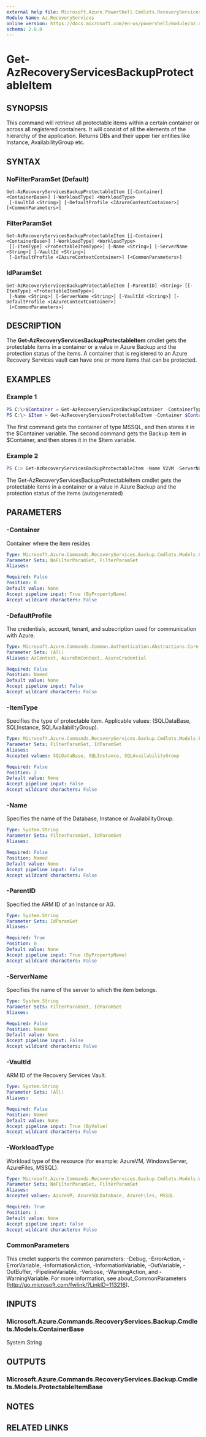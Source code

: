 ```yaml
---
external help file: Microsoft.Azure.PowerShell.Cmdlets.RecoveryServices.Backup.dll-Help.xml
Module Name: Az.RecoveryServices
online version: https://docs.microsoft.com/en-us/powershell/module/az.recoveryservices/get-azrecoveryservicesbackupprotectableitem
schema: 2.0.0
---
```


# Get-AzRecoveryServicesBackupProtectableItem

## SYNOPSIS
This command will retrieve all protectable items within a certain container or across all registered containers. It will consist of all the elements of the hierarchy of the application. Returns DBs and their upper tier entities like Instance, AvailabilityGroup etc.

## SYNTAX

### NoFilterParamSet (Default)
```
Get-AzRecoveryServicesBackupProtectableItem [[-Container] <ContainerBase>] [-WorkloadType] <WorkloadType>
 [-VaultId <String>] [-DefaultProfile <IAzureContextContainer>] [<CommonParameters>]
```

### FilterParamSet
```
Get-AzRecoveryServicesBackupProtectableItem [[-Container] <ContainerBase>] [-WorkloadType] <WorkloadType>
 [[-ItemType] <ProtectableItemType>] [-Name <String>] [-ServerName <String>] [-VaultId <String>]
 [-DefaultProfile <IAzureContextContainer>] [<CommonParameters>]
```

### IdParamSet
```
Get-AzRecoveryServicesBackupProtectableItem [-ParentID] <String> [[-ItemType] <ProtectableItemType>]
 [-Name <String>] [-ServerName <String>] [-VaultId <String>] [-DefaultProfile <IAzureContextContainer>]
 [<CommonParameters>]
```

## DESCRIPTION
The **Get-AzRecoveryServicesBackupProtectableItem** cmdlet gets the protectable items in a container or a value in Azure Backup and the protection status of the items.
A container that is registered to an Azure Recovery Services vault can have one or more items that can be protected.

## EXAMPLES

### Example 1
```powershell
PS C:\>$Container = Get-AzRecoveryServicesBackupContainer -ContainerType MSSQL -Status Registered
PS C:\> $Item = Get-AzRecoveryServicesProtectableItem -Container $Container -ItemType "SQLDatabase" -VaultId $vault.ID
```

The first command gets the container of type MSSQL, and then stores it in the $Container variable.
The second command gets the Backup item in $Container, and then stores it in the $Item variable.

### Example 2
```powershell <!-- Aladdin Generated Example --> 
PS C:> Get-AzRecoveryServicesBackupProtectableItem -Name V2VM -ServerName {ServerName} -VaultId $vault.ID -WorkloadType AzureVM
```

The Get-AzRecoveryServicesBackupProtectableItem cmdlet gets the protectable items in a container or a value in Azure Backup and the protection status of the items (autogenerated)

## PARAMETERS

### -Container
Container where the item resides

```yaml
Type: Microsoft.Azure.Commands.RecoveryServices.Backup.Cmdlets.Models.ContainerBase
Parameter Sets: NoFilterParamSet, FilterParamSet
Aliases:

Required: False
Position: 0
Default value: None
Accept pipeline input: True (ByPropertyName)
Accept wildcard characters: False
```

### -DefaultProfile
The credentials, account, tenant, and subscription used for communication with Azure.

```yaml
Type: Microsoft.Azure.Commands.Common.Authentication.Abstractions.Core.IAzureContextContainer
Parameter Sets: (All)
Aliases: AzContext, AzureRmContext, AzureCredential

Required: False
Position: Named
Default value: None
Accept pipeline input: False
Accept wildcard characters: False
```

### -ItemType
Specifies the type of protectable item. Applicable values: (SQLDataBase, SQLInstance, SQLAvailabilityGroup).

```yaml
Type: Microsoft.Azure.Commands.RecoveryServices.Backup.Cmdlets.Models.ProtectableItemType
Parameter Sets: FilterParamSet, IdParamSet
Aliases:
Accepted values: SQLDataBase, SQLInstance, SQLAvailabilityGroup

Required: False
Position: 2
Default value: None
Accept pipeline input: False
Accept wildcard characters: False
```

### -Name
Specifies the name of the Database, Instance or AvailabilityGroup.

```yaml
Type: System.String
Parameter Sets: FilterParamSet, IdParamSet
Aliases:

Required: False
Position: Named
Default value: None
Accept pipeline input: False
Accept wildcard characters: False
```

### -ParentID
Specified the ARM ID of an Instance or AG.

```yaml
Type: System.String
Parameter Sets: IdParamSet
Aliases:

Required: True
Position: 0
Default value: None
Accept pipeline input: True (ByPropertyName)
Accept wildcard characters: False
```

### -ServerName
Specifies the name of the server to which the item belongs.

```yaml
Type: System.String
Parameter Sets: FilterParamSet, IdParamSet
Aliases:

Required: False
Position: Named
Default value: None
Accept pipeline input: False
Accept wildcard characters: False
```

### -VaultId
ARM ID of the Recovery Services Vault.

```yaml
Type: System.String
Parameter Sets: (All)
Aliases:

Required: False
Position: Named
Default value: None
Accept pipeline input: True (ByValue)
Accept wildcard characters: False
```

### -WorkloadType
Workload type of the resource (for example: AzureVM, WindowsServer, AzureFiles, MSSQL).

```yaml
Type: Microsoft.Azure.Commands.RecoveryServices.Backup.Cmdlets.Models.WorkloadType
Parameter Sets: NoFilterParamSet, FilterParamSet
Aliases:
Accepted values: AzureVM, AzureSQLDatabase, AzureFiles, MSSQL

Required: True
Position: 1
Default value: None
Accept pipeline input: False
Accept wildcard characters: False
```

### CommonParameters
This cmdlet supports the common parameters: -Debug, -ErrorAction, -ErrorVariable, -InformationAction, -InformationVariable, -OutVariable, -OutBuffer, -PipelineVariable, -Verbose, -WarningAction, and -WarningVariable. For more information, see about_CommonParameters (http://go.microsoft.com/fwlink/?LinkID=113216).

## INPUTS

### Microsoft.Azure.Commands.RecoveryServices.Backup.Cmdlets.Models.ContainerBase
System.String

## OUTPUTS

### Microsoft.Azure.Commands.RecoveryServices.Backup.Cmdlets.Models.ProtectableItemBase

## NOTES

## RELATED LINKS